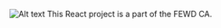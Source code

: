![Alt text](https://drive.google.com/uc?export=view&id=1tEXMRxM41jsjTuRFIVlPbg8OcbnYHXMp)
This React project is a part of the FEWD CA.
